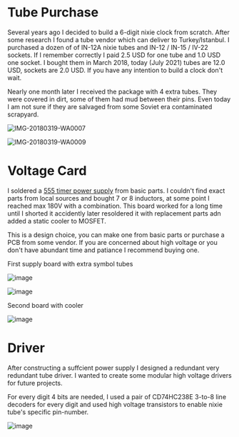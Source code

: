# Tube Purchase
Several years ago I decided to build a 6-digit nixie clock from scratch. After some research I found a tube vendor which can deliver to Turkey/Istanbul. I purchased a dozen of of IN-12A nixie tubes and IN-12 / IN-15 / IV-22 sockets. If I remember correctly I paid 2.5 USD for one tube and 1.0 USD one socket. I bought them in March 2018, today (July 2021) tubes are 12.0 USD, sockets are 2.0 USD. If you have any intention to build a clock don't wait.

Nearly one month later I received the package with 4 extra tubes. They were covered in dirt, some of them had mud between their pins. Even today I am not sure if they are salvaged from some Soviet era contaminated scrapyard.

![IMG-20180319-WA0007](https://user-images.githubusercontent.com/28985966/126788682-389e18d5-115c-450b-9992-8a3984970a32.jpeg)

![IMG-20180319-WA0009](https://user-images.githubusercontent.com/28985966/126791696-fa4f2a50-22db-400e-a113-b326c6fac105.jpeg)


# Voltage Card

I soldered a [555 timer power supply](https://www.ledsales.com.au/pdf/555_kit.pdf) from basic parts. I couldn't find exact parts from local sources and bought 7 or 8 inductors, at some point I reached max 180V with a combination. This board worked for a long time until I shorted it accidently later resoldered it with replacement parts adn added a static cooler to MOSFET.

This is a design choice, you can make one from basic parts or purchase a PCB from some vendor. If you are concerned about high voltage or you don't have abundant time and patiance I recommend buying one.

First supply board with extra symbol tubes

![image](https://user-images.githubusercontent.com/28985966/126798058-14f500a7-ee8d-49b4-8724-e4e36494da7a.png)


![image](https://user-images.githubusercontent.com/28985966/126801428-0ff7941b-40e3-44da-b27a-6de26ce5b278.png)

Second board with cooler

![image](https://user-images.githubusercontent.com/28985966/126806871-d578747d-b1db-46e0-bb80-ee6bfbbf7bd5.png)



# Driver

After constructing a suffcient power supply I designed a redundant very redundant tube driver. I wanted to create some modular high voltage drivers for future projects.  

For every digit 4 bits are needed, I used a pair of CD74HC238E 3-to-8 line decoders for every digit and used high voltage transistors to enable nixie tube's specific pin-number. 

![image](https://user-images.githubusercontent.com/28985966/126802136-b6207000-11dc-4c02-a50a-a848098fd19b.png)




